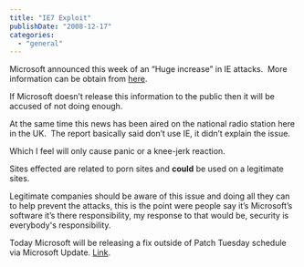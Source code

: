 ```yaml
---
title: "IE7 Exploit"
publishDate: "2008-12-17"
categories: 
  - "general"
---
```


Microsoft announced this week of an “Huge increase” in IE attacks.  More information can be obtain from [here](http://www.pcpro.co.uk/news/242970/microsoft-sees-huge-increase-in-ie-attacks.html).

If Microsoft doesn’t release this information to the public then it will be accused of not doing enough.

At the same time this news has been aired on the national radio station here in the UK.  The report basically said don’t use IE, it didn’t explain the issue.

Which I feel will only cause panic or a knee-jerk reaction.

Sites effected are related to porn sites and **could** be used on a legitimate sites. 

Legitimate companies should be aware of this issue and doing all they can to help prevent the attacks, this is the point were people say it’s Microsoft’s software it’s there responsibility, my response to that would be, security is everybody's responsibility.

Today Microsoft will be releasing a fix outside of Patch Tuesday schedule via Microsoft Update. [Link](http://www.pcpro.co.uk/news/243393/microsoft-pushes-emergency-patch-for-internet-explorer.html).

